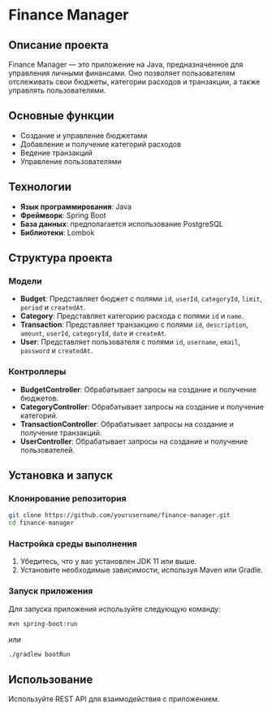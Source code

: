 # Finance Manager

## Описание проекта

Finance Manager — это приложение на Java, предназначенное для управления личными финансами. Оно позволяет пользователям
отслеживать свои бюджеты, категории расходов и транзакции, а также управлять пользователями.

## Основные функции

- Создание и управление бюджетами
- Добавление и получение категорий расходов
- Ведение транзакций
- Управление пользователями

## Технологии

- **Язык программирования**: Java
- **Фреймворк**: Spring Boot
- **База данных**: предполагается использование PostgreSQL
- **Библиотеки**: Lombok

## Структура проекта

### Модели

- **Budget**: Представляет бюджет с полями `id`, `userId`, `categoryId`, `limit`, `period` и `createdAt`.
- **Category**: Представляет категорию расхода с полями `id` и `name`.
- **Transaction**: Представляет транзакцию с полями `id`, `description`, `amount`, `userId`, `categoryId`, `date` и
  `createAt`.
- **User**: Представляет пользователя с полями `id`, `username`, `email`, `password` и `createdAt`.

### Контроллеры

- **BudgetController**: Обрабатывает запросы на создание и получение бюджетов.
- **CategoryController**: Обрабатывает запросы на создание и получение категорий.
- **TransactionController**: Обрабатывает запросы на создание и получение транзакций.
- **UserController**: Обрабатывает запросы на создание и получение пользователей.

## Установка и запуск

### Клонирование репозитория

```bash
git clone https://github.com/yourusername/finance-manager.git
cd finance-manager 
```

### Настройка среды выполнения

1. Убедитесь, что у вас установлен JDK 11 или выше.
2. Установите необходимые зависимости, используя Maven или Gradle.

### Запуск приложения

Для запуска приложения используйте следующую команду:

```bash
mvn spring-boot:run
```

или

```bash
./gradlew bootRun
```

## Использование

Используйте REST API для взаимодействия с приложением.

